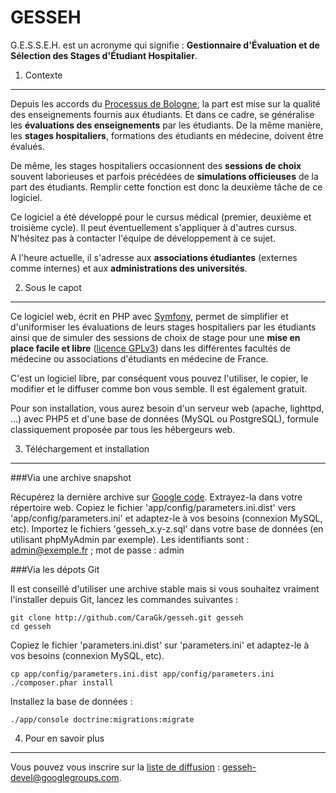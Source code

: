 GESSEH
======

G.E.S.S.E.H. est un acronyme qui signifie : **Gestionnaire d'Évaluation et de Sélection des Stages d'Étudiant Hospitalier**.

1) Contexte
-----------

Depuis les accords du [Processus de Bologne](http://fr.wikipedia.org/wiki/Processus_de_Bologne), la part est mise sur la qualité des enseignements fournis aux étudiants. Et dans ce cadre, se généralise les **évaluations des enseignements** par les étudiants. De la même manière, les **stages hospitaliers**, formations des étudiants en médecine, doivent être évalués.

De même, les stages hospitaliers occasionnent des **sessions de choix** souvent laborieuses et parfois précédées de **simulations officieuses** de la part des étudiants. Remplir cette fonction est donc la deuxième tâche de ce logiciel.

Ce logiciel a été développé pour le cursus médical (premier, deuxième et troisième cycle). Il peut éventuellement s'appliquer à d'autres cursus. N'hésitez pas à contacter l'équipe de développement à ce sujet.

A l'heure actuelle, il s'adresse aux **associations étudiantes** (externes comme internes) et aux **administrations des universités**.

2) Sous le capot
----------------

Ce logiciel web, écrit en PHP avec [Symfony](http://symfony.com), permet de simplifier et d'uniformiser les évaluations de leurs stages hospitaliers par les étudiants ainsi que de simuler des sessions de choix de stage pour une **mise en place facile et libre** ([licence GPLv3](https://www.gnu.org/licenses/gpl-3.0.en.html)) dans les différentes facultés de médecine ou associations d'étudiants en médecine de France.

C'est un logiciel libre, par conséquent vous pouvez l'utiliser, le copier, le modifier et le diffuser comme bon vous semble. Il est également gratuit.

Pour son installation, vous aurez besoin d'un serveur web (apache, lighttpd, ...) avec PHP5 et d'une base de données (MySQL ou PostgreSQL), formule classiquement proposée par tous les hébergeurs web.

3) Téléchargement et installation
---------------------------------

###Via une archive snapshot

Récupérez la dernière archive sur [Google code](https://code.google.com/p/gesseh/downloads/list).
Extrayez-la dans votre répertoire web.
Copiez le fichier 'app/config/parameters.ini.dist' vers 'app/config/parameters.ini' et adaptez-le à vos besoins (connexion MySQL, etc).
Importez le fichiers 'gesseh_x.y-z.sql' dans votre base de données (en utilisant phpMyAdmin par exemple).
Les identifiants sont : admin@exemple.fr ; mot de passe : admin

###Via les dépots Git

Il est conseillé d'utiliser une archive stable mais si vous souhaitez vraiment l'installer depuis Git, lancez les commandes suivantes :

    git clone http://github.com/CaraGk/gesseh.git gesseh
    cd gesseh

Copiez le fichier 'parameters.ini.dist' sur 'parameters.ini' et adaptez-le à vos besoins (connexion MySQL, etc).

    cp app/config/parameters.ini.dist app/config/parameters.ini
    ./composer.phar install

Installez la base de données :

    ./app/console doctrine:migrations:migrate

4) Pour en savoir plus
----------------------

Vous pouvez vous inscrire sur la [liste de diffusion](https://groups.google.com/forum/#!forum/gesseh-devel) : gesseh-devel@googlegroups.com.
